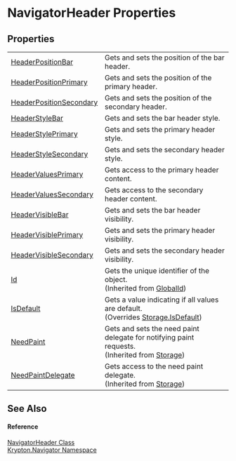 # NavigatorHeader Properties




## Properties
<table>
<tr>
<td><a href="a772deb8-3913-195e-4b35-7b3c152295c1.md">HeaderPositionBar</a></td>
<td>Gets and sets the position of the bar header.</td></tr>
<tr>
<td><a href="d5881f1b-c00e-7029-6ae8-3a02318f7f80.md">HeaderPositionPrimary</a></td>
<td>Gets and sets the position of the primary header.</td></tr>
<tr>
<td><a href="b1f13436-954d-d809-746a-c954ad7c28f3.md">HeaderPositionSecondary</a></td>
<td>Gets and sets the position of the secondary header.</td></tr>
<tr>
<td><a href="cd3c29ac-bc17-49b8-c4c7-688380db4653.md">HeaderStyleBar</a></td>
<td>Gets and sets the bar header style.</td></tr>
<tr>
<td><a href="0a297255-f51f-a33d-d4a5-107fa1ee5dab.md">HeaderStylePrimary</a></td>
<td>Gets and sets the primary header style.</td></tr>
<tr>
<td><a href="bfcf4d2e-b3de-fd89-708f-2ce00b0a32e7.md">HeaderStyleSecondary</a></td>
<td>Gets and sets the secondary header style.</td></tr>
<tr>
<td><a href="6ebc1d33-c09d-a5c7-c5fb-ed8548663cd2.md">HeaderValuesPrimary</a></td>
<td>Gets access to the primary header content.</td></tr>
<tr>
<td><a href="ecd05b50-5594-e593-b4ca-78bc1beaccbd.md">HeaderValuesSecondary</a></td>
<td>Gets access to the secondary header content.</td></tr>
<tr>
<td><a href="36af5b35-62cc-2a9f-edc4-fed5c9694635.md">HeaderVisibleBar</a></td>
<td>Gets and sets the bar header visibility.</td></tr>
<tr>
<td><a href="e7954fb4-718e-d729-c2ea-6853f636ee9e.md">HeaderVisiblePrimary</a></td>
<td>Gets and sets the primary header visibility.</td></tr>
<tr>
<td><a href="862a166e-fd0f-b531-1951-5f1e74cfb54a.md">HeaderVisibleSecondary</a></td>
<td>Gets and sets the secondary header visibility.</td></tr>
<tr>
<td><a href="71a6846f-bfb6-fb58-b361-6b43ae0583a8.md">Id</a></td>
<td>Gets the unique identifier of the object.<br />(Inherited from <a href="9ef2ca3a-e03e-8927-105a-2f9a6fbdf849.md">GlobalId</a>)</td></tr>
<tr>
<td><a href="2867cb11-c371-6e87-afc1-218240ccb8e4.md">IsDefault</a></td>
<td>Gets a value indicating if all values are default.<br />(Overrides <a href="bbc0e831-9474-3bce-65dc-0625d793d8c1.md">Storage.IsDefault</a>)</td></tr>
<tr>
<td><a href="097a0f47-e60c-4bf7-802c-8391c6d8feff.md">NeedPaint</a></td>
<td>Gets and sets the need paint delegate for notifying paint requests.<br />(Inherited from <a href="8406cf55-79a3-e579-4094-be084e489431.md">Storage</a>)</td></tr>
<tr>
<td><a href="879ca7f2-32c5-8581-44f2-c7aee6491db2.md">NeedPaintDelegate</a></td>
<td>Gets access to the need paint delegate.<br />(Inherited from <a href="8406cf55-79a3-e579-4094-be084e489431.md">Storage</a>)</td></tr>
</table>

## See Also


#### Reference
<a href="03e33cca-ecc9-b16b-acb4-90d9ee7e7257.md">NavigatorHeader Class</a>  
<a href="a21ac074-d119-3dc6-bd1c-d3a12c0128bc.md">Krypton.Navigator Namespace</a>  
